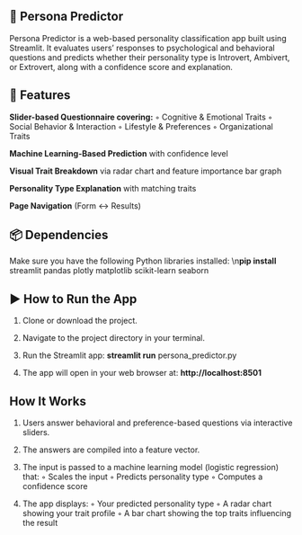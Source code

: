 ## **🧠 Persona Predictor**
Persona Predictor is a web-based personality classification app built using Streamlit. It evaluates users’ responses to psychological and behavioral questions and predicts whether their personality type is Introvert, Ambivert, or Extrovert, along with a confidence score and explanation.

## **🚀 Features**
**Slider-based Questionnaire covering:**
◦ Cognitive & Emotional Traits
◦ Social Behavior & Interaction
◦ Lifestyle & Preferences
◦ Organizational Traits
  
**Machine Learning-Based Prediction** with confidence level

**Visual Trait Breakdown** via radar chart and feature importance bar graph

**Personality Type Explanation** with matching traits

**Page Navigation** (Form ↔ Results)

## **📦 Dependencies**
Make sure you have the following Python libraries installed:
\n**pip install** streamlit pandas plotly matplotlib scikit-learn seaborn  

## **▶️ How to Run the App**
1. Clone or download the project.
   
2. Navigate to the project directory in your terminal.
   
3. Run the Streamlit app:
**streamlit run** persona_predictor.py

4. The app will open in your web browser at:
**http://localhost:8501**


## **How It Works**
1. Users answer behavioral and preference-based questions via interactive sliders.

2. The answers are compiled into a feature vector.

3. The input is passed to a machine learning model (logistic regression) that:
◦ Scales the input
◦ Predicts personality type
◦ Computes a confidence score

4. The app displays:
◦ Your predicted personality type
◦ A radar chart showing your trait profile
◦ A bar chart showing the top traits influencing the result

